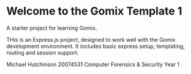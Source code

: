 Welcome to the Gomix Template 1
==============================

A starter project for learning Gomix.

THis is an Express.js project, designed to work well with the Gomix development environment. It includes basic express setup, templating, routing and session support.

Michael Hutchinson
20074531
Computer Forensics & Security Year 1
